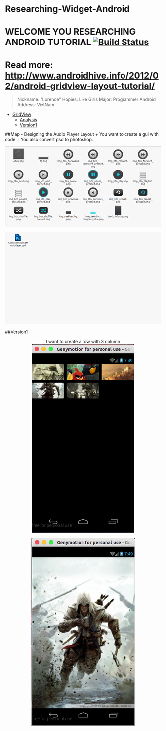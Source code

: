 # Researching-Widget-Android
# WELCOME YOU RESEARCHING ANDROID TUTORIAL [![Build Status](https://travis-ci.org/nomensa/jquery.hide-show.svg)](https://travis-ci.org/nomensa/jquery.hide-show.svg?branch=master)

# Read more: http://www.androidhive.info/2012/02/android-gridview-layout-tutorial/

> Nickname: "Lorence"
> Hopies: Like Girls
> Major: Programmer Android 
> Address: VietNam

- [GridView](#gridview)
  - [Analysis](#analysis)
  - [Version1](#version1)

##Map
    - Designing the Audio Player Layout
    + You want to create a gui with code
    + You also convert psd to photoshop.
<p align="center">
  <img src="https://github.com/danisluis6/App-Music/blob/version1/App/1.png">
</p>
<p align="center">
  <img src="https://github.com/danisluis6/App-Music/blob/version1/App/2.png">
</p>
##Version1
<p align="center">
  <span align="left">I want to create a row with 3 column</span>
  <img src="https://github.com/danisluis6/Researching-Widget-GridView/blob/version2/GridView/1.png">
</p>
<p align="center">
  <img src="https://github.com/danisluis6/Researching-Widget-GridView/blob/version2/GridView/2.png">
</p>


